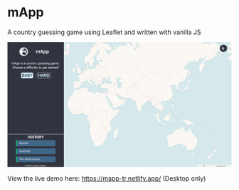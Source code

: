 # mApp
A country guessing game using Leaflet and written with vanilla JS

![Image of mApp](https://github.com/TRobboJ/mApp/blob/main/mApp.png?raw=true)




View the live demo here: https://mapp-tr.netlify.app/
(Desktop only)
